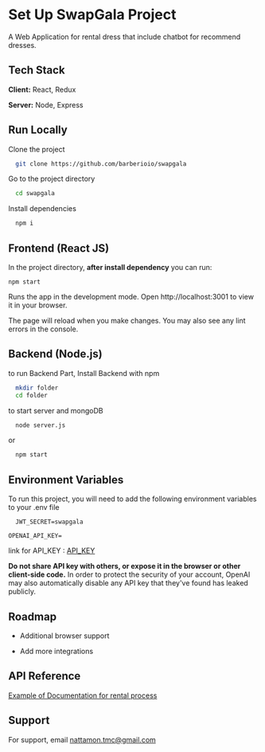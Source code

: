 
# Set Up SwapGala Project

A Web Application for rental dress that include chatbot for recommend dresses.



## Tech Stack

**Client:** React, Redux

**Server:** Node, Express


## Run Locally

Clone the project

```bash
  git clone https://github.com/barberioio/swapgala
```

Go to the project directory

```bash
  cd swapgala
```

Install dependencies

```bash
  npm i
```

## Frontend (React JS)
In the project directory, **after install dependency**
you can run:

```
npm start
```
Runs the app in the development mode.
Open http://localhost:3001 to view it in your browser.

The page will reload when you make changes.
You may also see any lint errors in the console.

## Backend (Node.js)

to run Backend Part, Install Backend with npm

```bash
  mkdir folder
  cd folder 
```

to start server and mongoDB  
```bash
  node server.js
```
or
```bash
  npm start
```
## Environment Variables

To run this project, you will need to add the following environment variables to your .env file

`  JWT_SECRET=swapgala`

`OPENAI_API_KEY=`


link for API_KEY : [API_KEY](https://drive.google.com/file/d/1ReClH3M-FhnwBAqxO_HYIPXwNKwvF9YL/view?usp=sharing)


**Do not share  API key with others, or expose it in the browser or other client-side code.** In order to protect the security of your account, OpenAI may also automatically disable any API key that they've found has leaked publicly.
## Roadmap

- Additional browser support

- Add more integrations


## API Reference

[Example of Documentation for rental process](https://drive.google.com/file/d/1aTQdtIAZn7pqYzAQyeBUepCKwdGIhq9o/view?usp=sharing)


## Support

For support, email nattamon.tmc@gmail.com
